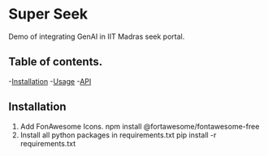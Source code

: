 # Super Seek

Demo of integrating GenAI in IIT Madras seek portal.

## Table of contents.

-[Installation](#installation)
-[Usage](#usage)
-[API](#api)

## Installation

1. Add FonAwesome Icons.
    npm install @fortawesome/fontawesome-free
2. Install all python packages in requirements.txt
    pip install -r requirements.txt